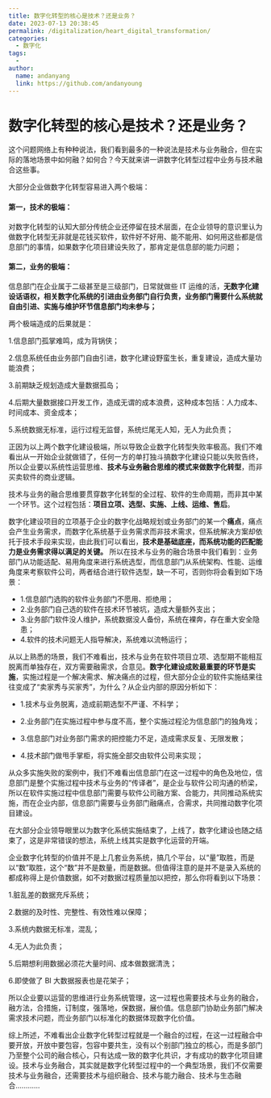 ```yaml
---
title: 数字化转型的核心是技术？还是业务？
date: 2023-07-13 20:38:45
permalink: /digitalization/heart_digital_transformation/
categories:
  - 数字化
tags:
  -
author:
  name: andanyang
  link: https://github.com/andanyoung
---
```


# **数字化转型的核心是技术？还是业务？**

这个问题网络上有种种说法，我们看到最多的一种说法是技术与业务融合，但在实际的落地场景中如何融？如何合？今天就来讲一讲数字化转型过程中业务与技术融合这些事。

大部分企业做数字化转型容易进入两个极端：

#### 第一，技术的极端：

对数字化转型的认知大部分传统企业还停留在技术层面，在企业领导的意识里认为做数字化转型无非就是花钱买软件，软件好不好用、能不能用、如何用这些都是信息部门的事情，如果数字化项目建设失败了，那肯定是信息部的能力问题；

#### 第二，业务的极端：

信息部门在企业属于二级甚至是三级部门，日常就做些 IT 运维的活，**无数字化建设话语权，相关数字化系统的引进由业务部门自行负责，业务部门需要什么系统就自由引进、实施与维护环节信息部门均未参与；**

两个极端造成的后果就是：

1.信息部门孤掌难鸣，成为背锅侠；

2.信息系统任由业务部门自由引进，数字化建设野蛮生长，重复建设，造成大量功能浪费；

3.前期缺乏规划造成大量数据孤岛；

4.后期大量数据接口开发工作，造成无谓的成本浪费，这种成本包括：人力成本、时间成本、资金成本；

5.系统数据无标准，运行过程无监督，系统烂尾无人知，无人为此负责；

正因为以上两个数字化建设极端，所以导致企业数字化转型失败率极高。我们不难看出从一开始企业就做错了，任何一方的单打独斗搞数字化建设只能以失败告终，所以企业要以系统性运营思维、**技术与业务融合思维的模式来做数字化转型**，而非买卖软件的商业逻辑。

技术与业务的融合思维要贯穿数字化转型的全过程、软件的生命周期，而非其中某一个环节。这个过程包括：**项目立项、选型、实施、上线、运维、售后**。

数字化建设项目的立项基于企业的数字化战略规划或业务部门的某一个**痛点**，痛点会产生业务需求，而数字化系统基于业务需求而非技术需求，但系统解决方案却依托于技术手段来实现，由此我们可以看出，**技术是基础底座，而系统功能的匹配能力是业务需求得以满足的关键。** 所以在技术与业务的融合场景中我们看到：业务部门从功能适配、易用角度来进行系统选型，而信息部门从系统架构、性能、运维角度来考察软件公司，两者结合进行软件选型，缺一不可，否则你将会看到如下场景：

- 1.信息部门选购的软件业务部门不愿用、拒绝用；
- 2.业务部门自己选的软件在技术环节被坑，造成大量额外支出；
- 3.业务部门软件没人维护，系统数据没人备份，系统在裸奔，存在重大安全隐患；
- 4.软件的技术问题无人指导解决，系统难以流畅运行；

从以上熟悉的场景，我们不难看出，技术与业务在软件项目立项、选型期不能相互脱离而单独存在，双方需要融需求，合意见。**数字化建设成败最重要的环节是实施**，实施过程是一个解决需求、解决痛点的过程，但大部分企业的软件实施结果往往变成了“卖家秀与买家秀”，为什么？从企业内部的原因分析如下：

- 1.技术与业务脱离，造成前期选型不严谨、不科学；

- 2.业务部门在实施过程中参与度不高，整个实施过程沦为信息部门的独角戏；
- 3.信息部门对业务部门需求的把控能力不足，造成需求反复、无限发散；

- 4.技术部门做甩手掌柜，将实施全部交由软件公司来实现；

从众多实施失败的案例中，我们不难看出信息部门在这一过程中的角色及地位，信息部门是整个实施过程中技术与业务的“传译者”，是企业与软件公司沟通的桥梁，所以在软件实施过程中信息部门需要与软件公司融方案、合能力，共同推动系统实施，而在企业内部，信息部门需要与业务部门融痛点，合需求，共同推动数字化项目建设。

在大部分企业领导眼里以为数字化系统实施结束了，上线了，数字化建设也随之结束了，这是非常错误的想法，系统上线其实是数字化运营的开端。

企业数字化转型的价值并不是上几套业务系统，搞几个平台，以“量”取胜，而是以“数”取胜，这个“数”并不是数量，而是数据。但值得注意的是并不是录入系统的都成称得上是价值数据，如不对数据过程质量加以把控，那么你将看到以下场景：

1.脏乱差的数据充斥系统；

2.数据的及时性、完整性、有效性难以保障；

3.系统内数据无标准，混乱；

4.无人为此负责；

5.后期想利用数据必须花大量时间、成本做数据清洗；

6.即使做了 BI 大数据报表也是花架子；

所以企业要以运营的思维进行业务系统管理，这一过程也需要技术与业务的融合，融方法，合措施，订制度，强落地，保数据，展价值。信息部门协助业务部门解决需求技术问题，而业务部门以标准化的数据体现数字化价值。

综上所述，不难看出企业数字化转型过程就是一个融合的过程，在这一过程融合中要开放，开放中要包容，包容中要共生，没有以个别部门独立的核心，而是多部门乃至整个公司的融合核心，只有达成一致的数字化共识，才有成功的数字化项目建设。技术与业务融合，其实就是数字化转型过程中的一个典型场景，我们不仅需要技术与业务融合，还需要技术与组织融合、技术与能力融合、技术与生态融合............
